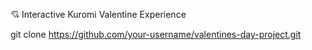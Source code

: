 💘 Interactive Kuromi Valentine Experience




git clone [https://github.com/your-username/valentines-day-project.git ](https://silvideun.github.io/valentines-day-project/)
